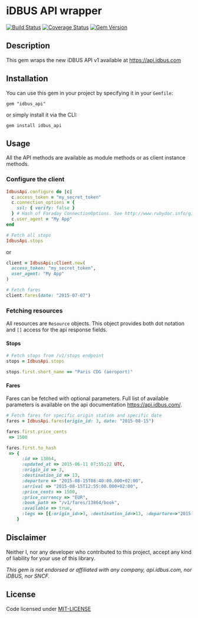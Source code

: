 # iDBUS API wrapper

[![Build Status](https://travis-ci.org/paulRbr/idbus_api.svg)](https://travis-ci.org/paulRbr/idbus_api) [![Coverage Status](https://coveralls.io/repos/paulRbr/idbus_api/badge.svg)](https://coveralls.io/r/paulRbr/idbus_api) [![Gem Version](https://badge.fury.io/rb/idbus_api.svg)](http://badge.fury.io/rb/idbus_api)

## Description

This gem wraps the new iDBUS API v1 available at https://api.idbus.com

## Installation

You can use this gem in your project by specifying it in your `Gemfile`:

```
gem "idbus_api"
```

or simply install it via the CLI:

```
gem install idbus_api
```

## Usage

All the API methods are available as module methods or as client instance methods.

### Configure the client

```ruby
IdbusApi.configure do |c|
  c.access_token = "my_secret_token"
  c.connection_options = {
    ssl: { verify: false }
  } # Hash of Faraday ConnectionOptions. See http://www.rubydoc.info/github/lostisland/faraday/Faraday/Connection#initialize-instance_method
  c.user_agent = "My App"
end

# Fetch all stops
IdbusApi.stops
```

or

```ruby
client = IdbusApi::Client.new(
  access_token: "my_secret_token",
  user_agent: "My App"
)

# Fetch fares
client.fares(date: "2015-07-07")
```

### Fetching resources

All resources are `Resource` objects. This object provides both dot notation and `[]` access for the api response fields.

#### Stops

```ruby
# Fetch stops from /v1/stops endpoint
stops = IdbusApi.stops

stops.first.short_name == "Paris CDG (aéroport)"
```

#### Fares

Fares can be fetched with optional parameters. Full list of available parameters is available on the api documentation https://api.idbus.com/.

```ruby
# Fetch fares for specific origin station and specific date
fares = IdbusApi.fares(origin_id: 3, date: "2015-08-15")

fares.first.price_cents
 => 1500

fares.first.to_hash
 => {
      :id => 13864,
      :updated_at => 2015-06-11 07:55:22 UTC,
      :origin_id => 3,
      :destination_id => 13,
      :departure => "2015-08-15T08:40:00.000+02:00",
      :arrival => "2015-08-15T12:55:00.000+02:00",
      :price_cents => 1500,
      :price_currency => "EUR",
      :book_path => "/v1/fares/13864/book",
      :available => true,
      :legs => [{:origin_id=>3, :destination_id=>13, :departure=>"2015-08-15T08:40:00.000+02:00", :arrival=>"2015-08-15T12:55:00.000+02:00", :bus_number=>"3912"}]
    }
```

## Disclaimer

Neither I, nor any developer who contributed to this project, accept any kind of liability for your use of this library.

_This gem is not endorsed or affiliated with any company, api.idbus.com, nor iDBUS, nor SNCF._

## License

Code licensed under [MIT-LICENSE](https://github.com/paulrbr/idbus_api/blob/master/MIT-LICENSE)
